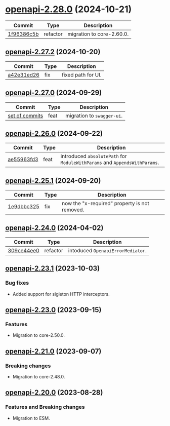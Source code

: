 <a name="openapi-2.28.0"></a>
# [openapi-2.28.0](https://github.com/ditsmod/ditsmod/releases/tag/openapi-2.28.0) (2024-10-21)

| Commit | Type | Description |
| -- | -- | -- |
| [1f96386c5b](https://github.com/ditsmod/ditsmod/commit/1f96386c5b58b) | refactor | migration to core-2.60.0. |

<a name="openapi-2.27.2"></a>
## [openapi-2.27.2](https://github.com/ditsmod/ditsmod/releases/tag/openapi-2.27.2) (2024-10-20)

| Commit | Type | Description |
| -- | -- | -- |
| [a42e31ed26](https://github.com/ditsmod/ditsmod/commit/a42e31ed2663) | fix | fixed path for UI. |

<a name="openapi-2.27.0"></a>
## [openapi-2.27.0](https://github.com/ditsmod/ditsmod/releases/tag/openapi-2.27.0) (2024-09-29)

| Commit | Type | Description |
| -- | -- | -- |
| [set of commits](https://github.com/ditsmod/ditsmod/commits/main/packages/openapi?since=2024-09-27&until=2024-09-29) | feat | migration to `swagger-ui`. |

<a name="openapi-2.26.0"></a>
## [openapi-2.26.0](https://github.com/ditsmod/ditsmod/releases/tag/openapi-2.26.0) (2024-09-22)

| Commit | Type | Description |
| -- | -- | -- |
| [ae55963fd3](https://github.com/ditsmod/ditsmod/commit/ae55963fd308a7) | feat | introduced `absolutePath` for `ModuleWithParams` and `AppendsWithParams`. |

<a name="openapi-2.25.1"></a>
## [openapi-2.25.1](https://github.com/ditsmod/ditsmod/releases/tag/openapi-2.25.1) (2024-09-20)

| Commit | Type | Description |
| -- | -- | -- |
| [1e9dbbc325](https://github.com/ditsmod/ditsmod/commit/1e9dbbc3250132) | fix | now the "x-required" property is not removed. |

<a name="openapi-2.24.0"></a>
## [openapi-2.24.0](https://github.com/ditsmod/ditsmod/releases/tag/openapi-2.24.0) (2024-04-02)

| Commit | Type | Description |
| -- | -- | -- |
| [309ce44ee0](https://github.com/ditsmod/ditsmod/commit/309ce44ee0e0932fd487bb3cb0f27ed4b4c2cacc) | refactor | intoduced `OpenapiErrorMediator`. |

<a name="openapi-2.23.1"></a>
## [openapi-2.23.1](https://github.com/ditsmod/ditsmod/releases/tag/openapi-2.23.1) (2023-10-03)

### Bug fixes

- Added support for sigleton HTTP interceptors.

<a name="openapi-2.23.0"></a>
## [openapi-2.23.0](https://github.com/ditsmod/ditsmod/releases/tag/openapi-2.23.0) (2023-09-15)

### Features

- Migration to core-2.50.0.

<a name="openapi-2.21.0"></a>
## [openapi-2.21.0](https://github.com/ditsmod/ditsmod/releases/tag/openapi-2.21.0) (2023-09-07)

### Breaking changes

- Migration to core-2.48.0.

<a name="openapi-2.20.0"></a>
## [openapi-2.20.0](https://github.com/ditsmod/ditsmod/releases/tag/openapi-2.20.0) (2023-08-28)

### Features and Breaking changes

- Migration to ESM.
